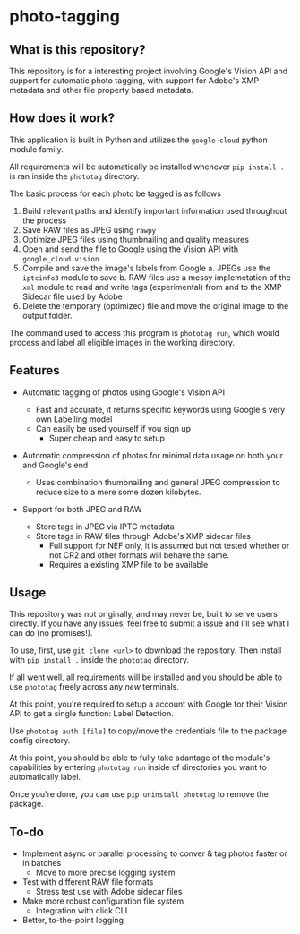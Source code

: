 # photo-tagging

## What is this repository?

This repository is for a interesting project involving Google's Vision API and support for automatic photo tagging, with support for Adobe's XMP metadata and other file property based metadata.

## How does it work?

This application is built in Python and utilizes the `google-cloud` python module family.

All requirements will be automatically be installed whenever `pip install .` is ran inside the `phototag` directory.

The basic process for each photo be tagged is as follows    
1. Build relevant paths and identify important information used throughout the process
2. Save RAW files as JPEG using `rawpy`
3. Optimize JPEG files using thumbnailing and quality measures
4. Open and send the file to Google using the Vision API with `google_cloud.vision`
5. Compile and save the image's labels from Google
    a. JPEGs use the `iptcinfo3` module to save
    b. RAW files use a messy implemetation of the `xml` module to read and write tags (experimental) from and to the XMP Sidecar file used by Adobe
6. Delete the temporary (optimized) file and move the original image to the output folder.

The command used to access this program is `phototag run`, which would process and label all eligible images in the working directory.

## Features

* Automatic tagging of photos using Google's Vision API
    * Fast and accurate, it returns specific keywords using Google's very own Labelling model
    * Can easily be used yourself if you sign up
        * Super cheap and easy to setup

* Automatic compression of photos for minimal data usage on both your and Google's end
    * Uses combination thumbnailing and general JPEG compression to reduce size to a mere some dozen kilobytes.

* Support for both JPEG and RAW
    * Store tags in JPEG via IPTC metadata
    * Store tags in RAW files through Adobe's XMP sidecar files
        * Full support for NEF only, it is assumed but not tested whether or not CR2 and other formats will behave the same.
        * Requires a existing XMP file to be available

## Usage

This repository was not originally, and may never be, built to serve users directly. If you have any issues, feel free to submit a issue and I'll see what I can do (no promises!).

To use, first, use `git clone <url>` to download the repository. Then install with `pip install .` inside the `phototag` directory.

If all went well, all requirements will be installed and you should be able to use `phototag` freely across any *new* terminals.

At this point, you're required to setup a account with Google for their Vision API to get a single function: Label Detection.

Use `phototag auth [file]` to copy/move the credentials file to the package config directory.

At this point, you should be able to fully take adantage of the module's capabilities by entering `phototag run` inside of directories you want to automatically label.

Once you're done, you can use `pip uninstall phototag` to remove the package.

## To-do

* Implement async or parallel processing to conver & tag photos faster or in batches
    * Move to more precise logging system
* Test with different RAW file formats
    * Stress test use with Adobe sidecar files
* Make more robust configuration file system
    * Integration with click CLI
* Better, to-the-point logging
